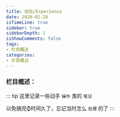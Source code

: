 ```yaml
---
title: 经验/Experience
date: 2020-02-20
isTimeLine: true
sidebar: true
sidebarDepth: 1
isShowComments: false
tags:
- 栏目概述
categories:
- 栏目概述
---
```


### 栏目概述：

::: tip
这里记录一些动手 `操作` 类的 `笔记` <br>

以免搞完⌚时间久了，忘记当时怎么 `处理` 的了
:::